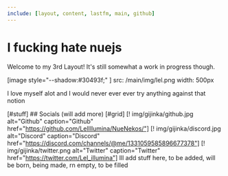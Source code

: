```yaml
---
include: [layout, content, lastfm, main, github]
---
```


# I fucking hate nuejs

Welcome to my 3rd Layout! It's still somewhat a work in progress though.

[image style="--shadow:#30493f;" ]
    src: /main/img/lel.png
    width: 500px

I love myself alot and I would never ever ever try anything against that notion

[#stuff]
    ## Socials (will add more)
    [#grid]
        [! img/gijinka/github.jpg alt="Github" caption="Github" href="https://github.com/LelIllumina/NueNekos/"]
        [! img/gijinka/discord.jpg alt="Discord" caption="Discord" href="https://discord.com/channels/@me/1331059585896677378"]
        [! img/gijinka/twitter.png alt="Twitter" caption="Twitter" href="https://twitter.com/Lel_illumina"]
    Ill add stuff here, to be added, will be born, being made, rn empty, to be filled
